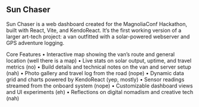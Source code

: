 ## Sun Chaser

Sun Chaser is a web dashboard created for the MagnoliaConf Hackathon, built with React, Vite, and KendoReact. It’s the first working version of a larger art-tech project: a van outfitted with a solar-powered webserver and GPS adventure logging.

Core Features
	•	Interactive map showing the van’s route and general location (well there is a map)
	•	Live stats on solar output, uptime, and travel metrics (no)
	•	Build details and technical notes on the van and server setup (nah)
	•	Photo gallery and travel log from the road (nope)
	•	Dynamic data grid and charts powered by KendoReact (yep, mostly)
	•	Sensor readings streamed from the onboard system (nope)
	•	Customizable dashboard views and UI experiments (eh)
	•	Reflections on digital nomadism and creative tech (nah)
